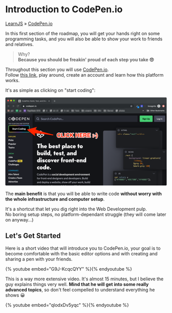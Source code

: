 # Introduction to CodePen.io
[LearnJS](../../README.md) » [CodePen.io](./README.md)

In this first section of the roadmap, you will get your hands right on some
programming tasks, and you will also be able to show your work to friends
and relatives.

> Why?  
> **Because you should be freakin' proud of each step you take 😎**

Throughout this section you will use [CodePen.io][1].  
Follow [this link][1], play around, create an account and learn how 
this platform works.

It's as simple as clicking on "start coding":

![Start Coding on CodePen](./codepen-start-coding.png)

The **main benefit** is that you will be able to write code **without worry with
the whole infrastructure and computer setup**.

It's a shortcut that let you dig right into the Web Development pulp.  
No boring setup steps, no platform-dependant struggle (they will come later on anyway...)

## Let's Get Started

Here is a short video that will introduce you to CodePen.io, your goal is to become
comfortable with the basic editor options and with creating and sharing a pen
with your friends.

{% youtube embed="G9J-KcqcQYY" %}{% endyoutube %}

This is a way more extensive video. It's almost 15 minutes, but I believe the guy explains
things very well. **Mind that he will get into some really advanced topics**, so don't
feel compelled to understand everything he shows 😀

{% youtube embed="qlodxDv5yqc" %}{% endyoutube %}

[1]: https://codepen.io "Run HTML/CSS/Javascript online and share your work"